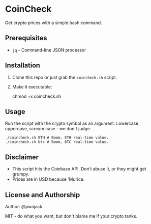 # CoinCheck

Get crypto prices with a simple bash command.

## Prerequisites

- `jq` - Command-line JSON processor

## Installation

1. Clone this repo or just grab the `coincheck.sh` script.
2. Make it executable:

    chmod +x coincheck.sh

## Usage

Run the script with the crypto symbol as an argument. Lowercase, uppercase, scream case - we don't judge.

    ./coincheck.sh ETH # Boom, ETH real-time value.
    ./coincheck.sh btc # Boom, BTC real-time value.

## Disclaimer

- This script hits the Coinbase API. Don't abuse it, or they might get grumpy.
- Prices are in USD because 'Murica.

## License and Authorship

Author: @pwnjack

MIT - do what you want, but don't blame me if your crypto tanks.